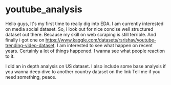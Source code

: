 # youtube_analysis
Hello guys, It's my first time to really dig into EDA. I am currently interested on media social dataset.
So, i look out for nice concise well structured dataset out there. Because my skill on web scraping is still terrible. 
And finally i got one on https://www.kaggle.com/datasets/rsrishav/youtube-trending-video-dataset. 
I am interested to see what happen on recent years. Certainly a lot of things happened. I wanna see what people reaction to it. 

I did an in depth analysis on US dataset. I also include some base analysis if you wanna deep dive to another country dataset on the link
Tell me if you need something, peace.
